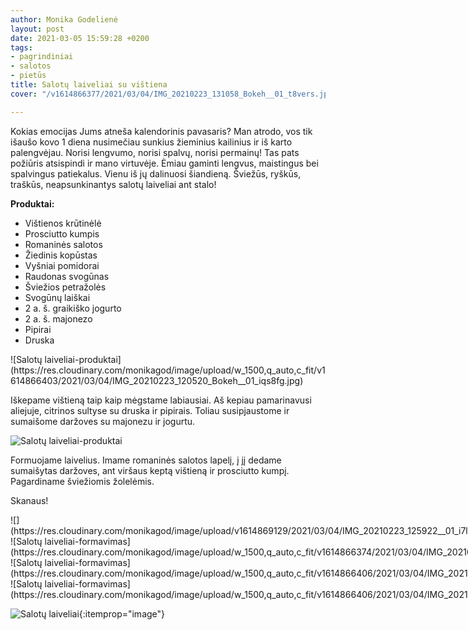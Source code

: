 ```yaml
---
author: Monika Godelienė
layout: post
date: 2021-03-05 15:59:28 +0200
tags:
- pagrindiniai
- salotos
- pietūs
title: Salotų laiveliai su vištiena
cover: "/v1614866377/2021/03/04/IMG_20210223_131058_Bokeh__01_t8vers.jpg"

---
```

Kokias emocijas Jums atneša kalendorinis pavasaris? Man atrodo, vos tik išaušo kovo 1 diena nusimečiau sunkius žieminius kailinius ir iš karto palengvėjau. Norisi lengvumo, norisi spalvų, norisi permainų! Tas pats požiūris atsispindi ir mano virtuvėje. Ėmiau gaminti lengvus, maistingus bei spalvingus patiekalus. Vienu iš jų dalinuosi šiandieną. Šviežūs, ryškūs, traškūs, neapsunkinantys salotų laiveliai ant stalo!

**Produktai:**

* <span itemprop="recipeIngredient">Vištienos krūtinėlė</span>
* <span itemprop="recipeIngredient">Prosciutto kumpis</span>
* <span itemprop="recipeIngredient">Romaninės salotos</span>
* <span itemprop="recipeIngredient">Žiedinis kopūstas</span>
* <span itemprop="recipeIngredient">Vyšniai pomidorai</span>
* <span itemprop="recipeIngredient">Raudonas svogūnas</span>
* <span itemprop="recipeIngredient">Šviežios petražolės</span>
* <span itemprop="recipeIngredient">Svogūnų laiškai</span>
* <span itemprop="recipeIngredient">2 a. š. graikiško jogurto</span>
* <span itemprop="recipeIngredient">2 a. š. majonezo</span>
* <span itemprop="recipeIngredient">Pipirai</span>
* <span itemprop="recipeIngredient">Druska</span>

<div itemprop="recipeInstructions" markdown="1">
![Salotų laiveliai-produktai](https://res.cloudinary.com/monikagod/image/upload/w_1500,q_auto,c_fit/v1614866403/2021/03/04/IMG_20210223_120520_Bokeh__01_iqs8fg.jpg)

Iškepame vištieną taip kaip mėgstame labiausiai. Aš kepiau pamarinavusi aliejuje, citrinos sultyse su druska ir pipirais. Toliau susipjaustome ir sumaišome daržoves su majonezu ir jogurtu.

![Salotų laiveliai-produktai](https://res.cloudinary.com/monikagod/image/upload/w_1500,q_auto,c_fit/v1614866402/2021/03/04/IMG_20210223_124706_Bokeh__01_s5qzxt.jpg)

Formuojame laivelius. Imame romaninės salotos lapelį, į jį dedame sumaišytas daržoves, ant viršaus keptą vištieną ir prosciutto kumpį. Pagardiname šviežiomis žolelėmis.  
</div>

Skanaus!

<div class="row">
<div class="six columns" markdown="1">
![](https://res.cloudinary.com/monikagod/image/upload/v1614869129/2021/03/04/IMG_20210223_125922__01_i7lfns.jpg)  
</div>
<div class="six columns" markdown="1">
![Salotų laiveliai-formavimas](https://res.cloudinary.com/monikagod/image/upload/w_1500,q_auto,c_fit/v1614866374/2021/03/04/IMG_20210223_130010_Bokeh__01_olnykq.jpg)
</div>
</div>

<div class="row">
<div class="six columns" markdown="1">
![Salotų laiveliai-formavimas](https://res.cloudinary.com/monikagod/image/upload/w_1500,q_auto,c_fit/v1614866406/2021/03/04/IMG_20210223_130050__01_uqdtj9.jpg)
</div>
<div class="six columns" markdown="1">
![Salotų laiveliai-formavimas](https://res.cloudinary.com/monikagod/image/upload/w_1500,q_auto,c_fit/v1614866406/2021/03/04/IMG_20210223_130122__01_qbuxy0.jpg)
</div>
</div>

![Salotų laiveliai](https://res.cloudinary.com/monikagod/image/upload/w_1500,q_auto,c_fit/v1614866377/2021/03/04/IMG_20210223_131058_Bokeh__01_t8vers.jpg){:itemprop="image"}